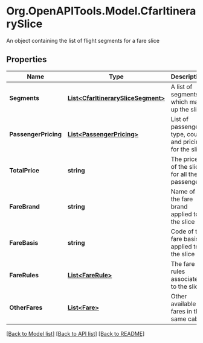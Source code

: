 # Org.OpenAPITools.Model.CfarItinerarySlice
An object containing the list of flight segments for a fare slice

## Properties

Name | Type | Description | Notes
------------ | ------------- | ------------- | -------------
**Segments** | [**List&lt;CfarItinerarySliceSegment&gt;**](CfarItinerarySliceSegment.md) | A list of segments which make up the slice | 
**PassengerPricing** | [**List&lt;PassengerPricing&gt;**](PassengerPricing.md) | List of passengers type, count and pricing for the slice | [optional] 
**TotalPrice** | **string** | The price of the slice for all the passengers | [optional] 
**FareBrand** | **string** | Name of the fare brand applied to the slice | [optional] 
**FareBasis** | **string** | Code of the fare basis applied to the slice | [optional] 
**FareRules** | [**List&lt;FareRule&gt;**](FareRule.md) | The fare rules associated to the slice | [optional] 
**OtherFares** | [**List&lt;Fare&gt;**](Fare.md) | Other available fares in the same cabin | [optional] 

[[Back to Model list]](../README.md#documentation-for-models) [[Back to API list]](../README.md#documentation-for-api-endpoints) [[Back to README]](../README.md)

